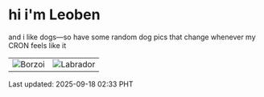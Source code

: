 # hi i'm Leoben

and i like dogs—so have some random dog pics that change whenever my CRON feels like it

|  |  |
|--------|----------|
| ![Borzoi](https://random-dog-vercel.vercel.app/api/random-borzoi?v=1758134018) | ![Labrador](https://random-dog-vercel.vercel.app/api/random-labrador?v=1758134018) |

Last updated: 2025-09-18 02:33 PHT
